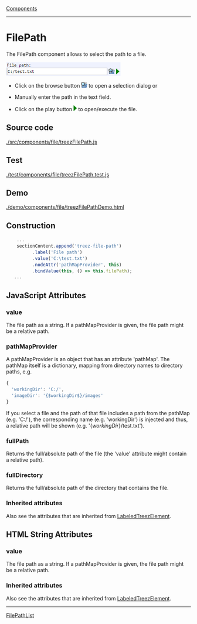 [Components](../components.md)

----

# FilePath
		
The FilePath component allows to select the path to a file. 
	
![](../../images/treezFilePath.png)

* Click on the browse button ![](../../../icons/browse.png) to open a selection dialog or

* Manually enter the path in the text field. 

* Click on the play button ![](../../../icons/run_triangle.png) to open/execute the file.
		
## Source code

[./src/components/file/treezFilePath.js](../../../src/components/file/treezFilePath.js)

## Test

[./test/components/file/treezFilePath.test.js](../../../test/components/file/treezFilePath.test.js)

## Demo

[./demo/components/file/treezFilePathDemo.html](../../../demo/components/file/treezFilePathDemo.html)

## Construction

```javascript
    ...
    sectionContent.append('treez-file-path')
		  .label('File path')		
		  .value('C:\test.txt')
		  .nodeAttr('pathMapProvider', this)
		  .bindValue(this, () => this.filePath);	
   ...
```

## JavaScript Attributes

### value

The file path as a string. If a pathMapProvider is given, the file path might be a relative path.  

### pathMapProvider

A pathMapProvider is an object that has an attribute 'pathMap'. The pathMap itself is a dictionary, mapping
from directory names to directory paths, e.g.

```javascript
{
  'workingDir': 'C:/',
  'imageDir': '{$workingDir$}/images'
}
```

If you select a file and the path of that file includes a path from the pathMap (e.g. 'C:/'), the corresponding name (e.g. 'workingDir') is injected and thus, a relative path will be shown (e.g. '{$workingDir$}/test.txt').  

### fullPath

Returns the full/absolute path of the file (the 'value' attribute might contain a relative path).

### fullDirectory

Returns the full/absolute path of the directory that contains the file.

### Inherited attributes

Also see the attributes that are inherited from [LabeledTreezElement](../labeledTreezElement.md#value).


## HTML String Attributes

### value

The file path as a string. If a pathMapProvider is given, the file path might be a relative path.  

### Inherited attributes

Also see the attributes that are inherited from [LabeledTreezElement](../labeledTreezElement.md#value-1).


----

[FilePathList](../list/filePathList.md)
